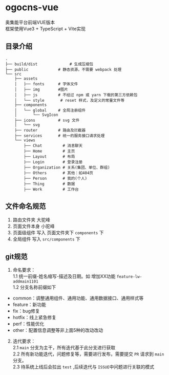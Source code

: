# ogocns-vue
奥集能平台前端VUE版本  
框架使用Vue3 + TypeScript + Vite实现
## 目录介绍

```
.
├── build/dist              # 生成压缩包
├── public             # 静态资源，不需要 webpack 处理
└── src
    ├── assets
    │   ├── fonts      # 字体文件
    │   ├── img        #图片
    │   ├── js         # 不经过 npm 或 yarn 下载的第三方依赖包
    │   └── style       # reset 样式，及定义的常量文件等
    ├── components
    │   └── global     # 全局注册组件
    │       └── SvgIcon
    ├── icons          # svg 文件
    │   └── svg
    ├── router         # 路由及拦截器
    ├── services       # 统一的服务接口请求处理
    └── views
        ├── Chat         # 消息聊天
        ├── Home         # 主页
        ├── Layout       # 布局
        ├── Login        # 登录注册
        ├── Organization # 关系(集团、单位、群组)
        ├── Others       # 其他：如404页
        ├── Person       # 我的(个人)
        ├── Thing        # 数据
        ├── Work         # 工作台
```
## 文件命名规范

1. 路由文件夹 大驼峰
1. 页面文件本身 小驼峰
1. 页面级组件 写入 页面文件夹下 `components` 下
1. 全局组件 写入 `src/components` 下

## git规范

1. 命名要求：  
    1.1 统一前缀-姓名缩写-描述及日期。如 增加XX功能 ``feature-lw-addmain1101``  
    1.2 分支名称前缀如下
    
- common：调整通用组件、通用功能、通用数据接口、通用样式等  
- feature：新功能  
- fix：bug修复  
- hotfix：线上紧急修复  
- perf：性能优化  
- other：配置信息调整等非上面5种的改动改动  

2. 迭代要求：  
    2.1 `main` 分支为主干，所有迭代基于此分支进行获取  
    2.2 所有新功能迭代，问题修复等，需要进行发布，需要提交 `PR` 请求到 `main` 分支。  
    2.3 待系统上线后会拉出 `test` ,后续迭代与 `ISSUE`中问题进行关联的模式  
